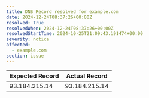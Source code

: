 ```yaml
---
title: DNS Record resolved for example.com
date: 2024-12-24T08:37:26+00:00Z
resolved: True
resolvedWhen: 2024-12-24T08:37:26+00:00Z
resolvedStartTime: 2024-10-25T21:09:43.191474+00:00
severity: notice
affected:
  - example.com
section: issue
---
```


| Expected Record  | Actual Record  |
|------------------|----------------|
| 93.184.215.14 | 93.184.215.14 |
